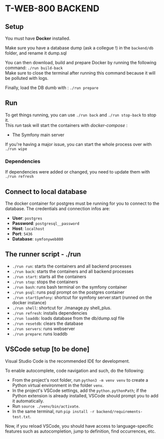 # T-WEB-800 BACKEND

## Setup

You must have **Docker** installed.

Make sure you have a database dump (ask a collegue !) in the `backend/db` folder, and rename it dump.sql

You can then download, build and prepare Docker by running the following command: `./run build-back`  
Make sure to close the terminal after running this command because it will be polluted with logs.

Finally, load the DB dumb with : `./run prepare`

## Run

To get things running, you can use `./run back` and `./run stop-back` to stop it.  
This _run_ task will start the containers with _docker-compose_ :

- The Symfony main server

If you're having a major issue, you can start the whole process over with `./run wipe`

### Dependencies

If dependencies were added or changed, you need to update them with `./run refresh`

## Connect to local database

The docker container for postgres must be running for you to connect to the database.
The credentials and connection infos are:

- **User**: `postgres`
- **Password**: `postgresql__password`
- **Host**: `localhost`
- **Port**: `5436`
- **Database**: `symfonyweb800`

## The runner script - ./run

- `./run run`: starts the containers and all backend processes
- `./run back`: starts the containers and all backend processes
- `./run start`: starts all the containers
- `./run stop`: stops the containers
- `./run bash`: runs bash terminal on the symfony container
- `./run psql`: runs psql prompt on the postgres container
- `./run startSymfony`: shortcut for symfony server:start (runned on the docker instance)
- `./run shell`: shortcut for ./manage.py shell_plus.
- `./run refresh`: installs dependencies
- `./run loaddb`: loads database from the db/dump.sql file
- `./run resetdb`: clears the database
- `./run servers`: runs webserver
- `./run prepare`: runs loaddb

## VSCode setup [to be done]

Visual Studio Code is the recommended IDE for development.

To enable autocomplete, code navigation and such, do the following:

- From the project's root folder, run `python3 -m venv venv` to create a Python virtual environment in the folder `venv`.
- In the project's VSCode settings, add the `python.pythonPath`; if the Python extension is already installed, VSCode should prompt you to add it automatically.
- Run `source ./venv/bin/activate`.
- In the same terminal, run `pip install -r backend/requirements-test.txt`.

Now, if you reload VSCode, you should have access to language-specific features such as autocompletion, jump to definition, find occurrences, etc.
